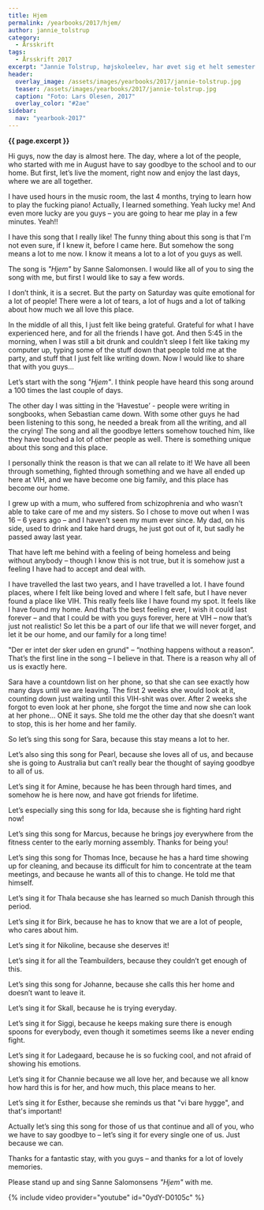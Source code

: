 ```yaml
---
title: Hjem
permalink: /yearbooks/2017/hjem/
author: jannie_tolstrup
category:
  - Årsskrift
tags:
  - Årsskrift 2017
excerpt: "Jannie Tolstrup, højskoleelev, har øvet sig et helt semester for at lære at spille klaver. Og hun lærte at spille _Hjem_ med Sanne Salomonsen. Her er Jannies tale fra afslutningsmiddagen for efterårsholdet 2017, hvor hun knytter lidt flere ord til, hvorfor sangen har betydet så meget for Jannie og efterårsholdet."
header:
  overlay_image: /assets/images/yearbooks/2017/jannie-tolstrup.jpg
  teaser: /assets/images/yearbooks/2017/jannie-tolstrup.jpg
  caption: "Foto: Lars Olesen, 2017"
  overlay_color: "#2ae"
sidebar:
  nav: "yearbook-2017"
---
```


**{{ page.excerpt }}**

Hi guys, now the day is almost here. The day, where a lot of the people, who started with me in August have to say goodbye to the school and to our home. But first, let’s live the moment, right now and enjoy the last days, where we are all together.

I have used hours in the music room, the last 4 months, trying to learn how to play the fucking piano! Actually, I learned something. Yeah lucky me! And even more lucky are you guys – you are going to hear me play in a few minutes. Yeah!!

I have this song that I really like! The funny thing about this song is that I'm not even sure, if I knew it, before I came here. But somehow the song means a lot to me now. I know it means a lot to a lot of you guys as well.

The song is _"Hjem"_ by Sanne Salomonsen. I would like all of you to sing the song with me, but first I would like to say a few words.
 
I don’t think, it is a secret. But the party on Saturday was quite emotional for a lot of people! There were a lot of tears, a lot of hugs and a lot of talking about how much we all love this place.  

In the middle of all this, I just felt like being grateful. Grateful for what I have experienced here, and for all the friends I have got. And then 5:45 in the morning, when I was still a bit drunk and couldn’t sleep I felt like taking my computer up, typing some of the stuff down that people told me at the party, and stuff that I just felt like writing down. Now I would like to share that with you guys…
 
Let’s start with the song _"Hjem"_. I think people have heard this song around a 100 times the last couple of days.

The other day I was sitting in the ‘Havestue’ - people were writing in songbooks, when Sebastian came down. With some other guys he had been listening to this song, he needed a break from all the writing, and all the crying! The song and all the goodbye letters somehow touched him, like they have touched a lot of other people as well. There is something unique about this song and this place.

I personally think the reason is that we can all relate to it! We have all been through something, fighted through something and we have all ended up here at VIH, and we have become one big family, and this place has become our home.

I grew up with a mum, who suffered from schizophrenia and who wasn’t able to take care of me and my sisters. So I chose to move out when I was 16 – 6 years ago – and I haven’t seen my mum ever since.
My dad, on his side, used to drink and take hard drugs, he just got out of it, but sadly he passed away last year.

That have left me behind with a feeling of being homeless and being without anybody – though I know this is not true, but it is somehow just a feeling I have had to accept and deal with.

I have travelled the last two years, and I have travelled a lot. I have found places, where I felt like being loved and where I felt safe, but I have never found a place like VIH. This really feels like I have found my spot. It feels like I have found my home. And that’s the best feeling ever, I wish it could last forever – and that I could be with you guys forever, here at VIH – now that’s just not realistic! So let this be a part of our life that we will never forget, and let it be our home, and our family for a long time!
 
"Der er intet der sker uden en grund" – “nothing happens without a reason”. That’s the first line in the song – I believe in that. There is a reason why all of us is exactly here.

Sara have a countdown list on her phone, so that she can see exactly how many days until we are leaving. The first 2 weeks she would look at it, counting down just waiting until this VIH-shit was over. After 2 weeks she forgot to even look at her phone, she forgot the time and now she can look at her phone… ONE it says. She told me the other day that she doesn’t want to stop, this is her home and her family. 

So let’s sing this song for Sara, because this stay means a lot to her.

Let’s also sing this song for Pearl, because she loves all of us, and because she is going to Australia but can’t really bear the thought of saying goodbye to all of us.

Let’s sing it for Amine, because he has been through hard times, and somehow he is here now, and have got friends for lifetime.

Let’s especially sing this song for Ida, because she is fighting hard right now!

Let’s sing this song for Marcus, because he brings joy everywhere from the fitness center to the early morning assembly. Thanks for being you!

Let’s sing this song for Thomas Ince, because he has a hard time showing up for cleaning, and because its difficult for him to concentrate at the team meetings, and because he wants all of this to change. He told me that himself.

Let’s sing it for Thala because she has learned so much Danish through this period.

Let’s sing it for Birk, because he has to know that we are a lot of people, who cares about him.

Let’s sing it for Nikoline, because she deserves it!

Let’s sing it for all the Teambuilders, because they couldn’t get enough of this.

Let’s sing this song for Johanne, because she calls this her home and doesn’t want to leave it.

Let’s sing it for Skall, because he is trying everyday.

Let’s sing it for Siggi, because he keeps making sure there is enough spoons for everybody, even though it sometimes seems like a never ending fight.

Let’s sing it for Ladegaard, because he is so fucking cool, and not afraid of showing his emotions.

Let’s sing it for Channie because we all love her, and because we all know how hard this is for her, and how much, this place means to her.

Let’s sing it for Esther, because she reminds us that "vi bare hygge", and that's important!

Actually let’s sing this song for those of us that continue and all of you, who we have to say goodbye to – let’s sing it for every single one of us. Just because we can.
 
Thanks for a fantastic stay, with you guys – and thanks for a lot of lovely memories.

Please stand up and sing Sanne Salomonsens _"Hjem"_ with me.

{% include video provider="youtube" id="0ydY-D0105c" %}
